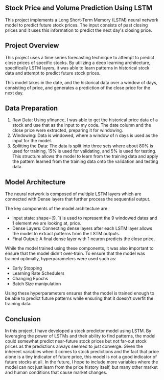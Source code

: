 ## Stock Price and Volume Prediction Using LSTM

This project implements a Long Short-Term Memory (LSTM) neural network model to predict future stock prices. The input consists of past closing prices and it uses this information to predict the next day's closing price. 

## Project Overview

This project uses a time series forecasting technique to attempt to predict close prices of specific stocks. By utilizing a deep learning architecture, specifically LSTM layers, it was able to learn patterns in historical stock data and attempt to predict future stock prices. 

This model takes in the date, and the historical data over a window of days, consisting of price, and generates a prediction of the close price for the next day. 

## Data Preparation

1. Raw Data: Using yfinance, I was able to get the historical price data of a stock and use that as the input to my code. The date column and the close price were extracted, preparing it for windowing.
2. Windowing: Data is windowed, where a window of n days is used as the input for the model.
3. Splitting the Data: The data is split into three sets where about 80% is used for training, 15% is used for validating, and 5% is used for testing. This structure allows the model to learn from the training data and apply the pattern learned from the training data onto the validation and testing data. 

## Model Architecture

The neural network is composed of multiple LSTM layers which are connected with Dense layers that further process the sequential output. 

The key components of the model architecture are: 
- Input state: shape=(9, 1) is used to represent the 9 windowed dates and 1 element we are looking at, price.
- Dense Layers: Connecting dense layers after each LSTM layer allows the model to extract patterns from the LSTM outputs.
- Final Output: A final dense layer with 1 neuron predicts the close price.

While the model trained using these components, it was also important to ensure that the model didn't over-train. To ensure that the model was trained optimally, hyperparameters were used such as: 
- Early Stopping
- Learning Rate Schedulers
- Changing Epochs
- Batch Size manipulation

Using these hyperparameters ensures that the model is trained enough to be able to predict future patterns while ensuring that it doesn't overfit the training data. 

## Conclusion

In this project, I have developed a stock predictor model using LSTM. By leveraging the power of LSTMs and their ability to find patterns, the model could somewhat predict near-future stock prices but not far-out stock prices as the predictions always seemed to just converge. Given the inherent variables when it comes to stock predictions and the fact that price alone is a tiny indicator of future price, this model is not a good indicator of future stocks at all. In the future, I hope to include more variables where the model can not just learn from the price history itself, but many other market and human conditions that cause market changes. 
